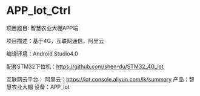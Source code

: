 # APP_lot_Ctrl

项目题目: 智慧农业大棚APP端

项目描述：基于4G，互联网通信，阿里云

编译环境：Android Studio4.0

配套STM32下位机：https://github.com/shen-du/STM32_4G_lot

互联网云平台：
  阿里云：https://iot.console.aliyun.com/lk/summary 
  产品：智慧农业大棚 
  设备：APP_lot


